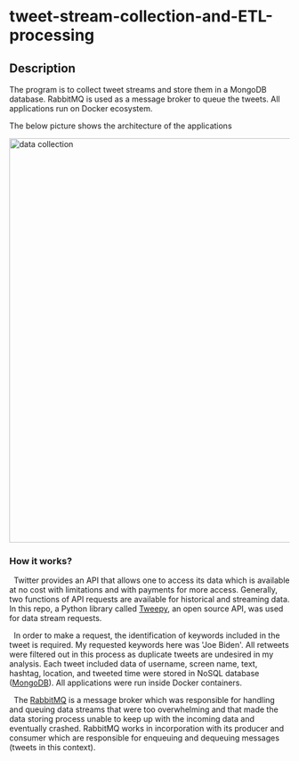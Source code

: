 # tweet-stream-collection-and-ETL-processing
<div id="des" class="desclass">
  <h2>Description</h2>
  <p>The program is to collect tweet streams and store them in a MongoDB database. RabbitMQ is used as a message broker to queue the tweets. All applications run on Docker ecosystem.</p>
</div>

The below picture shows the architecture of the applications

<img width="726" alt="data collection" src="https://user-images.githubusercontent.com/45326221/72861752-d5ed0f80-3c98-11ea-97e5-d32b186748c0.png">

<div id="London" class="tabcontent">
  <h3>How it works?</h3>
  <p>&nbsp&nbspTwitter provides an API that allows one to access its data which is available at no cost with limitations and with payments for more access. Generally, two functions of API requests are available for historical and streaming data. In this repo, a Python library called <a href="http://docs.tweepy.org/en/latest/">Tweepy</a>, an open source API, was used for data stream requests.</p>
  <p>&nbsp&nbspIn order to make a request, the identification of keywords included in the tweet is required. My requested keywords here was 'Joe Biden'. All retweets were filtered out in this process as duplicate tweets are undesired in my analysis. Each tweet included data of username, screen name, text, hashtag, location, and tweeted time were stored in NoSQL database (<a href="https://www.mongodb.com">MongoDB</a>). All applications were run inside Docker containers.</p>
  <p>&nbsp&nbspThe <a href="https://www.rabbitmq.com/tutorials/tutorial-one-python.html">RabbitMQ</a> is a message broker which was responsible for handling and queuing data streams that were too overwhelming and that made the data storing process unable to keep up with the incoming data and eventually crashed. RabbitMQ works in incorporation with its producer and consumer which are responsible for enqueuing and
dequeuing messages (tweets in this context).</p>
  
</div>
